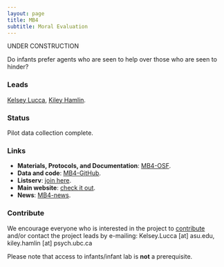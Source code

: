 ```yaml
---
layout: page
title: MB4
subtitle: Moral Evaluation
---
```


<!--
To-do:
- replace image placeholders.
- add collaborators map.
- publication/news release?
- Short description of the study (justification, methods, results WITH images/plots)
-->

UNDER CONSTRUCTION

Do infants prefer agents who are seen to help over those who are seen to hinder?


### Leads
[Kelsey Lucca](https://psychology.asu.edu/content/kelsey-lucca), [Kiley Hamlin](https://psych.ubc.ca/profile/kiley-hamlin/).

### Status
Pilot data collection complete.

### Links
* **Materials, Protocols, and Documentation**: [MB4-OSF](https://osf.io/xe2pj/).
* **Data and code**: [MB4-GitHub](https://github.com/manybabies/mb4-analysis).
* **Listserv**: [join here](https://mailman.stanford.edu/mailman/listinfo/manybabies4).
* **Main website**: [check it out](https://sites.google.com/view/manybabies4/home).
* **News**: [MB4-news]({{site.baseurl}}/tags/#MB4).

### Contribute
We encourage everyone who is interested in the project to [contribute]({{site.baseurl}}/sign_up_log_in/) and/or contact the project leads by e-mailing: Kelsey.Lucca [at] asu.edu, kiley.hamlin [at] psych.ubc.ca

Please note that access to infants/infant lab is **not** a prerequisite.

<!--
### Publications

Check out the [preregistration](https://osf.io/jmuvd/).


**News release**: See also the news releases by
-->
